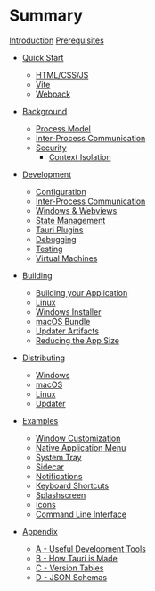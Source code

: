 # Summary

[Introduction](introduction.md) [Prerequisites](prerequisites.md)

- [Quick Start](quick-start/README.md)

  - [HTML/CSS/JS](quick-start/html-css-js.md)
  - [Vite](quick-start/vite.md)
  - [Webpack](quick-start/webpack.md)

- [Background](background/README.md)

  - [Process Model](background/process-model.md)
  - [Inter-Process Communication](background/inter-process-communication.md)
  - [Security](background/security/README.md)
    - [Context Isolation](background/security/context-isolation.md)

- [Development]()

  - [Configuration]()
  - [Inter-Process Communication](development/inter-process-communication.md)
  - [Windows & Webviews](development/windows-and-webviews.md)
  - [State Management]()
  - [Tauri Plugins]()
  - [Debugging](development/debugging.md)
  - [Testing](development/testing.md)
  - [Virtual Machines](development/vms.md)

- [Building]()

  - [Building your Application](building/building-your-application.md)
  - [Linux](building/linux.md)
  - [Windows Installer](building/windows-installer.md)
  - [macOS Bundle](building/macos-bundle.md)
  - [Updater Artifacts](building/updater-artifacts.md)
  - [Reducing the App Size](building/reducing-the-app-size.md)

- [Distributing]()

  - [Windows](distributing/windows.md)
  - [macOS](distributing/macos.md)
  - [Linux]()
  - [Updater](distributing/updater.md)

- [Examples]()

  - [Window Customization](examples/window-customization.md)
  - [Native Application Menu](examples/native-application-menu.md)
  - [System Tray](examples/system-tray.md)
  - [Sidecar](examples/sidecar.md)
  - [Notifications]()
  - [Keyboard Shortcuts]()
  - [Splashscreen](examples/splashscreen.md)
  - [Icons](examples/icons.md)
  - [Command Line Interface](examples/command-line-interface.md)

- [Appendix]()
  - [A - Useful Development Tools]()
  - [B - How Tauri is Made]()
  - [C - Version Tables](appendix/version-tables.md)
  - [D - JSON Schemas](appendix/json-schemas.md)
